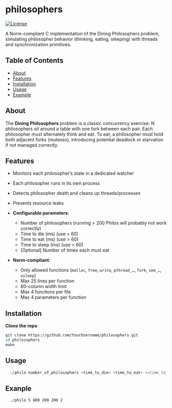 # philosophers

[![License](https://img.shields.io/badge/license-Unlicense-blue)](/LICENSE)

A Norm-compliant C implementation of the Dining Philosophers problem, simulating philosopher behavior (thinking, eating, sleeping) with threads and synchronization primitives.

## Table of Contents

- [About](#about)  
- [Features](#features)  
- [Installation](#installation)  
- [Usage](#usage)  
- [Example](#example)  

## About

The **Dining Philosophers** problem is a classic concurrency exercise: N philosophers sit around a table with one fork between each pair. Each philosopher must alternately think and eat. To eat, a philosopher must hold both adjacent forks (mutexes), introducing potential deadlock or starvation if not managed correctly.

## Features

  - Monitors each philosopher’s state in a dedicated watcher  
  - Each philosopher runs in its own process
  - Detects philosopher death and cleans up threads/processes  
  - Prevents resource leaks   
- **Configurable parameters**:  
  - Number of philosophers  (running > 200 Philos will probably not work correctly)
  - Time to die (ms)  (use > 60)
  - Time to eat (ms)  (use > 60)
  - Time to sleep (ms)  (use > 60)
  - [Optional] Number of times each must eat  
  
- **Norm-compliant**:  
  - Only allowed functions (`malloc`, `free`, `write`, `pthread_…`, `fork`, `sem_…`, `usleep`)  
  - Max 25 lines per function  
  - 80-column width limit  
  - Max 4 functions per file  
  - Max 4 parameters per function  

## Installation

**Clone the repo**  
   ```bash
   git clone https://github.com/YourUsername/philosophers.git
   cd philosophers
   make
   ```

## Usage

```bash
  ./philo number_of_philosophers <time_to_die> <time_to_eat> <<time_to_sleep> [number_of_times_each_philosopher_must_eat]
```

## Exanple

```bash
  ./philo 5 800 200 200 2
```

